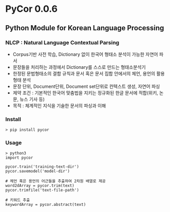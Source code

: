 # PyCor 0.0.6

## Python Module for Korean Language Processing
### NLCP : Natural Language Contextual Parsing
* Corpus기반 사전 학습, Dictionary 없이 한국어 형태소 분석이 가능한 자연어 파서
* 문장들을 처리하는 과정에서 Dictionary를 스스로 만드는 형태소분석기 
* 한정된 문법형태소의 결합 규칙과 문서 혹은 문서 집합 안에서의 체언, 용언의 활용형태 분석
* 문장 단위, Document단위, Document set단위로 컨텍스트 생성, 자연어 파싱
* 제약 조건 : 기본적인 한국어 맞춤법을 지키는 정규화된 한글 문서에 적합(위키, 논문, 뉴스 기사 등)
* 목적 : 체계적인 지식을 기술한 문서의 파싱과 이해


### Install
```
> pip install pycor
```

### Usage
```
> python3
import pycor

pycor.train('training-text-dir')
pycor.savemodel('model-dir')

# 체언 혹은 용언의 어근들을 추출하여 2차원 배열로 제공
word2dArray = pycor.trim(text) 
pycor.trimfile('text-file-path') 

# 키워드 추출
keywordArray = pycor.abstract(text) 

```
